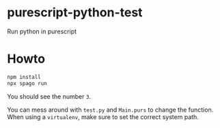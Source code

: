 # purescript-python-test

Run python in purescript

# Howto

```bash
npm install
npx spago run
```

You should see the number `3`.

You can mess around with `test.py` and `Main.purs` to change the function.
When using a `virtualenv`, make sure to set the correct system path.
